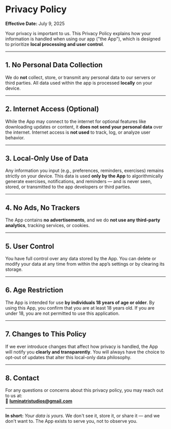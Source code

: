 # Privacy Policy

**Effective Date:** July 9, 2025

Your privacy is important to us. This Privacy Policy explains how your information is handled when using our app ("the App"), which is designed to prioritize **local processing and user control**. 

---

## 1. No Personal Data Collection

We do **not** collect, store, or transmit any personal data to our servers or third parties. All data used within the app is processed **locally** on your device.

---

## 2. Internet Access (Optional)

While the App may connect to the internet for optional features like downloading updates or content, it **does not send your personal data** over the internet. Internet access is **not used** to track, log, or analyze user behavior.

---

## 3. Local-Only Use of Data

Any information you input (e.g., preferences, reminders, exercises) remains strictly on your device. This data is used **only by the App** to algorithmically generate exercises, notifications, and reminders — and is never seen, stored, or transmitted to the app developers or third parties.

---

## 4. No Ads, No Trackers

The App contains **no advertisements**, and we do **not use any third-party analytics**, tracking services, or cookies.

---

## 5. User Control

You have full control over any data stored by the App. You can delete or modify your data at any time from within the app’s settings or by clearing its storage.

---

## 6. Age Restriction

The App is intended for use **by individuals 18 years of age or older**. By using this App, you confirm that you are at least 18 years old. If you are under 18, you are not permitted to use this application.

---

## 7. Changes to This Policy

If we ever introduce changes that affect how privacy is handled, the App will notify you **clearly and transparently**. You will always have the choice to opt-out of updates that alter this local-only data philosophy.

---

## 8. Contact

For any questions or concerns about this privacy policy, you may reach out to us at:  
📧 **luminatristudios@gmail.com**

---

**In short:** *Your data is yours.* We don't see it, store it, or share it — and we don't want to. The App exists to serve you, not to observe you.
